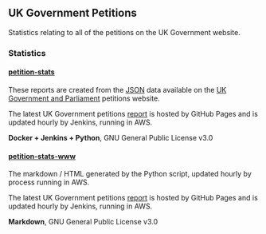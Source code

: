 ## UK Government Petitions

Statistics relating to all of the petitions on the UK Government website.



### Statistics

#### [petition-stats](https://github.com/Logiqx/petition-stats)

These reports are created from the [JSON](https://petition.parliament.uk/petitions.json) data available on the [UK Government and Parliament](https://petition.parliament.uk/petitions) petitions website.

The latest UK Government petitions [report](https://logiqx.github.io/petition-stats-www/) is hosted by GitHub Pages and is updated hourly by Jenkins, running in AWS.

**Docker + Jenkins + Python**, GNU General Public License v3.0



#### [petition-stats-www](https://github.com/Logiqx/petition-stats-www)

The markdown / HTML generated by the Python script, updated hourly by process running in AWS.

The latest UK Government petitions [report](https://logiqx.github.io/petition-stats-www/) is hosted by GitHub Pages and is updated hourly by Jenkins, running in AWS.

**Markdown**, GNU General Public License v3.0




